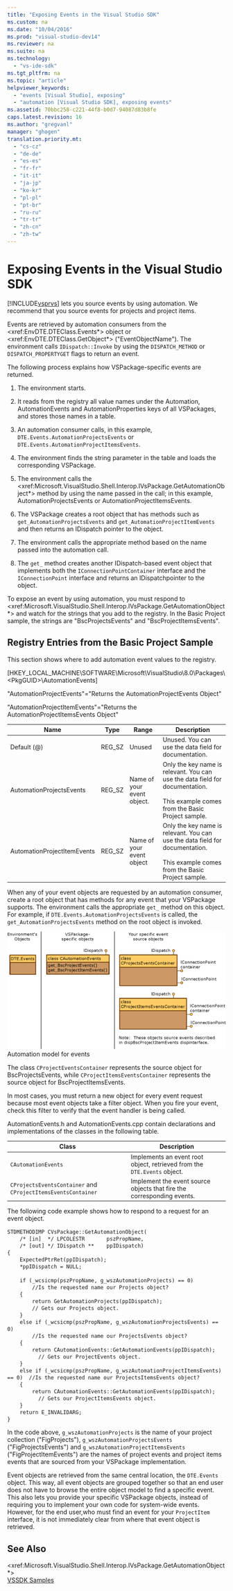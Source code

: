 ```yaml
---
title: "Exposing Events in the Visual Studio SDK"
ms.custom: na
ms.date: "10/04/2016"
ms.prod: "visual-studio-dev14"
ms.reviewer: na
ms.suite: na
ms.technology: 
  - "vs-ide-sdk"
ms.tgt_pltfrm: na
ms.topic: "article"
helpviewer_keywords: 
  - "events [Visual Studio], exposing"
  - "automation [Visual Studio SDK], exposing events"
ms.assetid: 70bbc258-c221-44f8-b0d7-94087d83b8fe
caps.latest.revision: 16
ms.author: "gregvanl"
manager: "ghogen"
translation.priority.mt: 
  - "cs-cz"
  - "de-de"
  - "es-es"
  - "fr-fr"
  - "it-it"
  - "ja-jp"
  - "ko-kr"
  - "pl-pl"
  - "pt-br"
  - "ru-ru"
  - "tr-tr"
  - "zh-cn"
  - "zh-tw"
---
```

# Exposing Events in the Visual Studio SDK
[!INCLUDE[vsprvs](../codequality/includes/vsprvs_md.md)] lets you source events by using automation. We recommend that you source events for projects and project items.  
  
 Events are retrieved by automation consumers from the \<xref:EnvDTE.DTEClass.Events*> object or \<xref:EnvDTE.DTEClass.GetObject*> ("EventObjectName"). The environment calls `IDispatch::Invoke` by using the `DISPATCH_METHOD` or `DISPATCH_PROPERTYGET` flags to return an event.  
  
 The following process explains how VSPackage-specific events are returned.  
  
1.  The environment starts.  
  
2.  It reads from the registry all value names under the Automation, AutomationEvents and AutomationProperties keys of all VSPackages, and stores those names in a table.  
  
3.  An automation consumer calls, in this example, `DTE.Events.AutomationProjectsEvents` or `DTE.Events.AutomationProjectItemsEvents`.  
  
4.  The environment finds the string parameter in the table and loads the corresponding VSPackage.  
  
5.  The environment calls the \<xref:Microsoft.VisualStudio.Shell.Interop.IVsPackage.GetAutomationObject*> method by using the name passed in the call; in this example, AutomationProjectsEvents or AutomationProjectItemsEvents.  
  
6.  The VSPackage creates a root object that has methods such as `get_AutomationProjectsEvents` and `get_AutomationProjectItemEvents` and then returns an IDispatch pointer to the object.  
  
7.  The environment calls the appropriate method based on the name passed into the automation call.  
  
8.  The `get_` method creates another IDispatch-based event object that implements both the `IConnectionPointContainer` interface and the `IConnectionPoint` interface and returns an IDispatchpointer to the object.  
  
 To expose an event by using automation, you must respond to \<xref:Microsoft.VisualStudio.Shell.Interop.IVsPackage.GetAutomationObject*> and watch for the strings that you add to the registry. In the Basic Project sample, the strings are "BscProjectsEvents" and "BscProjectItemsEvents".  
  
## Registry Entries from the Basic Project Sample  
 This section shows where to add automation event values to the registry.  
  
 [HKEY_LOCAL_MACHINE\SOFTWARE\Microsoft\VisualStudio\8.0\Packages\\<PkgGUID\>\AutomationEvents]  
  
 "AutomationProjectEvents"="Returns the AutomationProjectEvents Object"  
  
 "AutomationProjectItemEvents"="Returns the AutomationProjectItemsEvents Object"  
  
|Name|Type|Range|Description|  
|----------|----------|-----------|-----------------|  
|Default (@)|REG_SZ|Unused|Unused. You can use the data field for documentation.|  
|AutomationProjectsEvents|REG_SZ|Name of your event object.|Only the key name is relevant. You can use the data field for documentation.<br /><br /> This example comes from the Basic Project sample.|  
|AutomationProjectItemEvents|REG_SZ|Name of your event object|Only the key name is relevant. You can use the data field for documentation.<br /><br /> This example comes from the Basic Project sample.|  
  
 When any of your event objects are requested by an automation consumer, create a root object that has methods for any event that your VSPackage supports. The environment calls the appropriate `get_` method on this object. For example, if `DTE.Events.AutomationProjectsEvents` is called, the `get_AutomationProjectsEvents` method on the root object is invoked.  
  
 ![Visual Studio Project Events](../extensibility/media/projectevents.gif "ProjectEvents")  
Automation model for events  
  
 The class `CProjectEventsContainer` represents the source object for BscProjectsEvents, while `CProjectItemsEventsContainer` represents the source object for BscProjectItemsEvents.  
  
 In most cases, you must return a new object for every event request because most event objects take a filter object. When you fire your event, check this filter to verify that the event handler is being called.  
  
 AutomationEvents.h and AutomationEvents.cpp contain declarations and implementations of the classes in the following table.  
  
|Class|Description|  
|-----------|-----------------|  
|`CAutomationEvents`|Implements an event root object, retrieved from the `DTE.Events` object.|  
|`CProjectsEventsContainer` and `CProjectItemsEventsContainer`|Implement the event source objects that fire the corresponding events.|  
  
 The following code example shows how to respond to a request for an event object.  
  
```cpp#  
STDMETHODIMP CVsPackage::GetAutomationObject(  
    /* [in]  */ LPCOLESTR       pszPropName,   
    /* [out] */ IDispatch **    ppIDispatch)  
{  
    ExpectedPtrRet(ppIDispatch);  
    *ppIDispatch = NULL;  
  
    if (_wcsicmp(pszPropName, g_wszAutomationProjects) == 0)   
        //Is the requested name our Projects object?  
    {  
        return GetAutomationProjects(ppIDispatch);  
        // Gets our Projects object.  
    }  
    else if (_wcsicmp(pszPropName, g_wszAutomationProjectsEvents) == 0)  
        //Is the requested name our ProjectsEvents object?  
    {  
        return CAutomationEvents::GetAutomationEvents(ppIDispatch);  
          // Gets our ProjectEvents object.  
    }  
    else if (_wcsicmp(pszPropName, g_wszAutomationProjectItemsEvents) == 0)  //Is the requested name our ProjectsItemsEvents object?  
    {  
        return CAutomationEvents::GetAutomationEvents(ppIDispatch);  
          // Gets our ProjectItemsEvents object.  
    }  
    return E_INVALIDARG;  
}  
```  
  
 In the code above, `g_wszAutomationProjects` is the name of your project collection ("FigProjects"), `g_wszAutomationProjectsEvents` ("FigProjectsEvents") and `g_wszAutomationProjectItemsEvents` ("FigProjectItemEvents") are the names of project events and project items events that are sourced from your VSPackage implementation.  
  
 Event objects are retrieved from the same central location, the `DTE.Events` object. This way, all event objects are grouped together so that an end user does not have to browse the entire object model to find a specific event. This also lets you provide your specific VSPackage objects, instead of requiring you to implement your own code for system-wide events. However, for the end user,who must find an event for your `ProjectItem` interface, it is not immediately clear from where that event object is retrieved.  
  
## See Also  
 \<xref:Microsoft.VisualStudio.Shell.Interop.IVsPackage.GetAutomationObject*>   
 [VSSDK Samples](../misc/vssdk-samples.md)